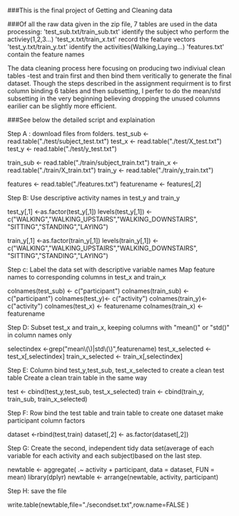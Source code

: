 ###This is the final project of Getting and Cleaning data

###Of all the raw data given in the zip file, 7 tables are used in the data processing:
'test_sub.txt/train_sub.txt' identify the subject who perform the activiey(1,2,3...)
'test_x.txt/train_x.txt' record the feature vectors
'test_y.txt/train_y.txt' identify the activities(Walking,Laying...)
'features.txt' contain the feature names

The data cleaning process here focusing on producing two indiviual clean tables -test and train first and then bind them
veritically to generate the final dataset. Though the steps described in the assignment requirment is to first column binding 6 tables and then subsetting, I perfer to do the mean/std subsetting in the very beginning believing dropping the unused columns earilier can be slightly more efficient. 

###See below the detailed script and explaination

Step A : download files from folders.
test_sub  <- read.table("./test/subject_test.txt")
test_x <- read.table("./test/X_test.txt")
test_y <- read.table("./test/y_test.txt")

train_sub  <- read.table("./train/subject_train.txt")
train_x <- read.table("./train/X_train.txt")
train_y <- read.table("./train/y_train.txt")

features <- read.table("./features.txt")
featurename <- features[,2]


Step B: Use descriptive activity names in test_y and train_y

test_y[,1] <-as.factor(test_y[,1])
levels(test_y[,1]) <- c("WALKING","WALKING_UPSTAIRS","WALKING_DOWNSTAIRS",
                        "SITTING","STANDING","LAYING")


train_y[,1] <-as.factor(train_y[,1])
levels(train_y[,1]) <- c("WALKING","WALKING_UPSTAIRS","WALKING_DOWNSTAIRS",
                         "SITTING","STANDING","LAYING")



Step c: Label the data set with descriptive variable names
Map feature names to corresponding columns in test_x and train_x 

colnames(test_sub) <- c("participant")
colnames(train_sub) <- c("participant")
colnames(test_y)<- c("activity")
colnames(train_y)<- c("activity")
colnames(test_x) <- featurename
colnames(train_x) <- featurename


Step D: Subset test_x and train_x, keeping columns with "mean()" or 
"std()" in column names only

selectindex <-grep("mean\\(\\)|std\\(\\)",featurename)
test_x_selected <- test_x[,selectindex]
train_x_selected <- train_x[,selectindex]


Step E: Column bind test_y,test_sub, test_x_selected to create a clean test table
Create a clean train table in the same way

test <- cbind(test_y,test_sub, test_x_selected)
train <- cbind(train_y, train_sub, train_x_selected)



Step F: Row bind the test table and train table to create  one dataset
make participant column factors

dataset <-rbind(test,train)
dataset[,2] <- as.factor(dataset[,2])

Step G: Create the second, independent tidy data set(average of each variable for 
each activity and each subject)based on the last step. 

newtable <- aggregate( .~ activity + participant, data = dataset, FUN = mean)
library(dplyr)
newtable <- arrange(newtable, activity, participant)


Step H: save the file

write.table(newtable,file="./secondset.txt",row.name=FALSE )